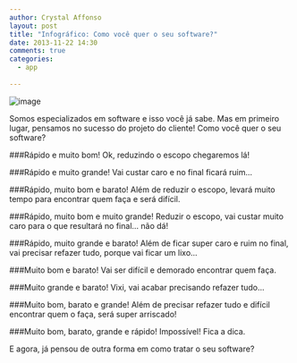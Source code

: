 ```yaml
---
author: Crystal Affonso
layout: post
title: "Infográfico: Como você quer o seu software?"
date: 2013-11-22 14:30
comments: true
categories:
  - app
  
---
```


![image](/blog/images/posts/2013-11-22/infografico1.jpg)

<!--more-->

Somos especializados em software e isso você já sabe. Mas em primeiro lugar, pensamos no sucesso do projeto do cliente! Como você quer o seu software?

###Rápido e muito bom!
Ok, reduzindo o escopo chegaremos lá!

###Rápido e muito grande!
Vai custar caro e no final ficará ruim...

###Rápido, muito bom e barato!
Além de reduzir o escopo, levará muito tempo para encontrar quem faça e será difícil.

###Rápido, muito bom e muito grande!
Reduzir o escopo, vai custar muito caro para o que resultará no final… não dá!

###Rápido, muito grande e barato!
Além de ficar super caro e ruim no final, vai precisar refazer tudo, porque vai ficar um lixo...

###Muito bom e barato!
Vai ser difícil e demorado encontrar quem faça.

###Muito grande e barato!
Vixi, vai acabar precisando refazer tudo...

###Muito bom, barato e grande!
Além de precisar refazer tudo e difícil encontrar quem o faça, será super arriscado!

###Muito bom, barato, grande e rápido!
Impossível! Fica a dica.

E agora, já pensou de outra forma em como tratar o seu software?